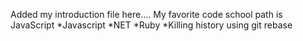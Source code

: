 Added my introduction file here....
My favorite code school path is JavaScript
*Javascript
*NET
*Ruby
*Killing history using git rebase
